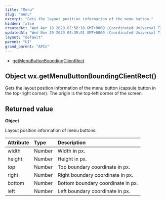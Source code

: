 ```yaml
---
title: "Menu"
slug: "menu"
excerpt: "Gets the layout position information of the menu button."
hidden: false
createdAt: "Wed Apr 19 2023 07:58:10 GMT+0000 (Coordinated Universal Time)"
updatedAt: "Wed Nov 29 2023 08:39:01 GMT+0000 (Coordinated Universal Time)"
layout: "default"
parent: "UI"
grand_parent: "APIs"
---
```

- [getMenuButtonBoundingClientRect](doc:menu#object-wxgetmenubuttonboundingclientrect)

## Object wx.getMenuButtonBoundingClientRect()

Gets the layout position information of the menu button (capsule button in the top-right corner). The origin is the top-left corner of the screen.

## Returned value

**Object**

Layout position information of menu buttons.

| Attribute | Type   | Description                       |
| :-------- | :----- | :-------------------------------- |
| width     | Number | Width in px.                      |
| height    | Number | Height in px.                     |
| top       | Number | Top boundary coordinate in px.    |
| right     | Number | Right boundary coordinate in px.  |
| bottom    | Number | Bottom boundary coordinate in px. |
| left      | Number | Left boundary coordinate in px.   |
